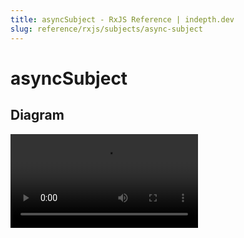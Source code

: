 ```yaml
---
title: asyncSubject - RxJS Reference | indepth.dev
slug: reference/rxjs/subjects/async-subject
---
```


# asyncSubject

## Diagram

<video>
    <source src="https://images.indepth.dev/references/rxjs/subjects/async-subject.mp4">
</video>
